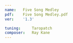 ```yaml
---
name:   Five Song Medley
pdf:    Five Song Medley.pdf
ver:    '1.3'

tuning:     Taropatch
composer:   Ray Kane
---
```


